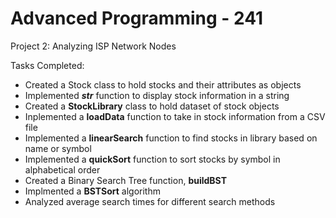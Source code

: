 # Advanced Programming - 241 
Project 2: Analyzing ISP Network Nodes

Tasks Completed:
- Created a Stock class to hold stocks and their attributes as objects
- Implemented ___str___ function to display stock information in a string
- Created a __StockLibrary__ class to hold dataset of stock objects
- Inplemented a __loadData__ function to take in stock information from a CSV file
- Implemented a __linearSearch__ function to find stocks in library based on name or symbol
- Implemented a __quickSort__ function to sort stocks by symbol in alphabetical order
- Created a Binary Search Tree function, __buildBST__
- Implmented a __BSTSort__ algorithm
- Analyzed average search times for different search methods
